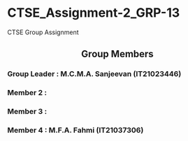# CTSE_Assignment-2_GRP-13

CTSE Group Assignment

<h2 align="center" id="title">Group Members</h2>

<h3 align="left">Group Leader  : M.C.M.A. Sanjeevan (IT21023446)   </h3>
<h3 align="left">Member 2  :   </h3>
<h3 align="left">Member 3  :   </h3>
<h3 align="left">Member 4  : M.F.A. Fahmi (IT21037306)</h3>
